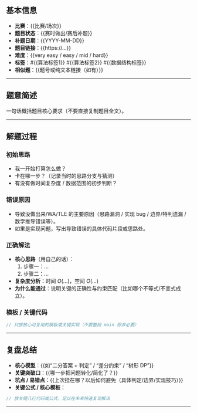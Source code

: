 ## 基本信息
- **比赛**：{{比赛/场次}}
- **题目状态**：{{赛时做出/赛后补题}}
- **补题日期**：{{YYYY-MM-DD}}
- **题目链接**：{{https://...}}        <!-- 请以纯文本粘贴 URL，不要用超链接 -->
- **难度**：{{very easy / easy / mid / hard}}
- **标签**：#{{算法标签1}} #{{算法标签2}} #{{数据结构标签}}
- **相似题**：{{题号或纯文本链接（如有）}}

---

## 题意简述
一句话概括题目核心要求（不要直接复制题目全文）。

---

## 解题过程

### 初始思路
- 我一开始打算怎么做？  
- 卡在哪一步？（记录当时的思路分支与猜测）  
- 有没有做时间复杂度 / 数据范围的初步判断？

### 错误原因
- 导致没做出来/WA/TLE 的主要原因（思路漏洞 / 实现 bug / 边界/特判遗漏 / 数学推导错误等）。
- 如果是实现问题，写出导致错误的具体代码片段或思路处。

### 正确解法
- **核心思路**（用自己的话）：  
  1. 步骤一：...  
  2. 步骤二：...  
- **复杂度分析**：时间 $O(...)$，空间 $O(...)$  
- **为什么能通过**：说明关键的正确性与约束匹配（比如哪个不等式/不变式成立）。

### 模板 / 关键代码
```cpp
// 只放核心可复用的模板或关键实现（不要整段 main 除非必要）
````

---

## 复盘总结

* **核心模型**：{{如“二分答案 + 判定” / “差分约束” / “树形 DP”}}
* **关键突破口**：{{哪一步把问题转化/简化了？}}
* **坑点 / 易错点**：{{上次挂在哪？以后如何避免（具体判定/边界/实现技巧）}}
* **关键公式 / 核心模板**：

```cpp
// 放关键几行代码或公式，足以在未来快速复现解法
```

---